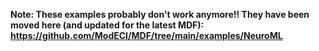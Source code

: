 
**Note: These examples probably don't work anymore!! They have been moved here (and updated for the latest MDF): https://github.com/ModECI/MDF/tree/main/examples/NeuroML**
